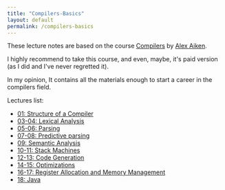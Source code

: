 ```yaml
---
title: "Compilers-Basics"
layout: default
permalink: /compilers-basics
---
```


These lecture notes are based on the course [Compilers](https://www.edx.org/learn/computer-science/stanford-university-compilers) by [Alex Aiken](https://theory.stanford.edu/~aiken/).

I highly recommend to take this course, and even, maybe, it's paid version (as I did and I've never regretted it).

In my opinion, It contains all the materials enough to start a career in the compilers field.

Lectures list:
- [01: Structure of a Compiler](/a-gafiyatullin/compilers-basics/2024/02/13/01.html)
- [03-04: Lexical Analysis](/a-gafiyatullin/compilers-basics/2024/02/14/03-04.html)
- [05-06: Parsing](/a-gafiyatullin/compilers-basics/2024/02/17/05-06.html)
- [07-08: Predictive parsing](/a-gafiyatullin/compilers-basics/2024/02/17/07-08.html)
- [09: Semantic Analysis](/a-gafiyatullin/compilers-basics/2024/02/18/09.html)
- [10-11: Stack Machines](/a-gafiyatullin/compilers-basics/2024/02/18/10.html)
- [12-13: Code Generation](/a-gafiyatullin/compilers-basics/2024/02/19/12-13.html)
- [14-15: Optimizations](/a-gafiyatullin/compilers-basics/2024/02/20/14-15.html)
- [16-17: Register Allocation and Memory Management](/a-gafiyatullin/compilers-basics/2024/02/20/16-17.html)
- [18: Java](/a-gafiyatullin/compilers-basics/2024/02/20/18.html)